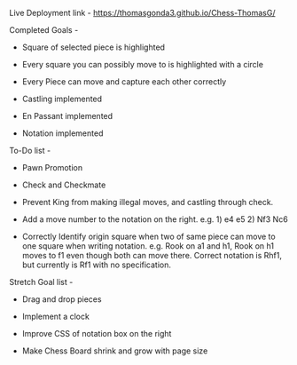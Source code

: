 Live Deployment link - https://thomasgonda3.github.io/Chess-ThomasG/

Completed Goals -

- Square of selected piece is highlighted

- Every square you can possibly move to is highlighted with a circle

- Every Piece can move and capture each other correctly

- Castling implemented

- En Passant implemented

- Notation implemented

To-Do list -  

- Pawn Promotion

- Check and Checkmate

- Prevent King from making illegal moves, and castling through check.

- Add a move number to the notation on the right. e.g. 1) e4 e5 2) Nf3 Nc6

- Correctly Identify origin square when two of same piece can move to one square when writing notation.  e.g. Rook on a1 and h1, Rook on h1 moves to f1 even though both can move there.  Correct notation is Rhf1, but currently is Rf1 with no specification.

Stretch Goal list -

- Drag and drop pieces

- Implement a clock

- Improve CSS of notation box on the right

- Make Chess Board shrink and grow with page size
